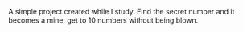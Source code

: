 A simple project created while I study. Find the secret number and it becomes a mine, get to 10 numbers without being blown.
